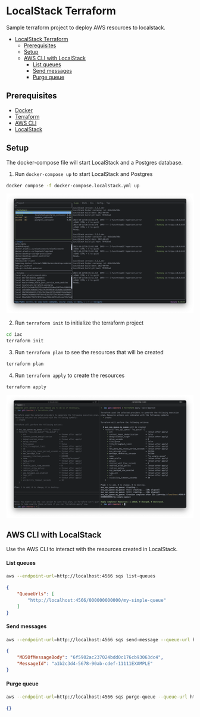 # LocalStack Terraform 

Sample terraform project to deploy AWS resources to localstack. 

- [LocalStack Terraform](#localstack-terraform)
  - [Prerequisites](#prerequisites)
  - [Setup](#setup)
  - [AWS CLI with LocalStack](#aws-cli-with-localstack)
      - [List queues](#list-queues)
      - [Send messages](#send-messages)
      - [Purge queue](#purge-queue)


## Prerequisites

* [Docker](https://docs.docker.com/install/)
* [Terraform](https://www.terraform.io/downloads.html)
* [AWS CLI](https://docs.aws.amazon.com/cli/latest/userguide/cli-chap-install.html)
* [LocalStack](https://docs.localstack.cloud/getting-started/installation/)

## Setup

The docker-compose file will start LocalStack and a Postgres database.

1. Run `docker-compose up` to start LocalStack and Postgres

```bash
docker compose -f docker-compose.localstack.yml up
```

![](resources/images/localstack-containers.png)

2. Run `terraform init` to initialize the terraform project

```bash
cd iac
terraform init
```
3. Run `terraform plan` to see the resources that will be created

```bash
terraform plan
```
4. Run `terraform apply` to create the resources

```bash
terraform apply
```

![](resources/images/terraform-apply.png)


## AWS CLI with LocalStack
Use the AWS CLI to interact with the resources created in LocalStack.

#### List queues

```bash
aws --endpoint-url=http://localhost:4566 sqs list-queues

```
```json
{
    "QueueUrls": [
        "http://localhost:4566/000000000000/my-simple-queue"
    ]
}
```
#### Send messages

```bash
aws --endpoint-url=http://localhost:4566 sqs send-message --queue-url http://localhost:4566/000000000000/my-simple-queue --message-body "Hello World"
```
```json
{
    "MD5OfMessageBody": "6f5902ac237024bdd0c176cb93063dc4",
    "MessageId": "a1b2c3d4-5678-90ab-cdef-11111EXAMPLE"
}
```
#### Purge queue

```bash
aws --endpoint-url=http://localhost:4566 sqs purge-queue --queue-url http://localhost:4566/000000000000/my-simple-queue
```
```json
{}
```
